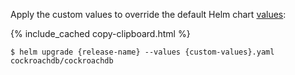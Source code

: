 Apply the custom values to override the default Helm chart [values](https://github.com/cockroachdb/helm-charts/blob/master/cockroachdb/values.yaml):

{%  include_cached copy-clipboard.html %}
~~~ shell
$ helm upgrade {release-name} --values {custom-values}.yaml cockroachdb/cockroachdb
~~~
